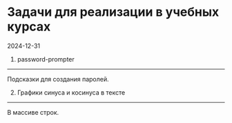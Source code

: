 Задачи для реализации в учебных курсах
======================================

2024-12-31

1. password-prompter
--------------------------------------

Подсказки для создания паролей.

2. Графики синуса и косинуса в тексте
--------------------------------------

В массиве строк.

